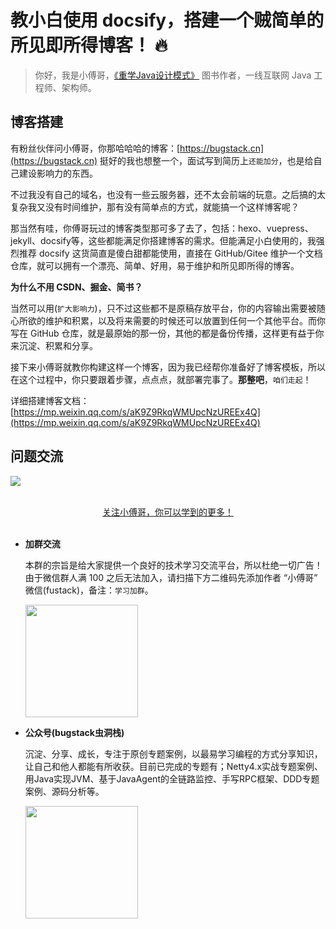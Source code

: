 # 教小白使用 docsify，搭建一个贼简单的所见即所得博客！ 🔥

>你好，我是小傅哥，[《重学Java设计模式》](https://item.jd.com/13218336.html) 图书作者，一线互联网 Java 工程师、架构师。

## 博客搭建

有粉丝伙伴问小傅哥，你那哈哈哈的博客：[https://bugstack.cn](https://bugstack.cn) 挺好的我也想整一个，面试写到简历上`还能加分`，也是给自己建设影响力的东西。

不过我没有自己的域名，也没有一些云服务器，还不太会前端的玩意。之后搞的太复杂我又没有时间维护，那有没有简单点的方式，就能搞一个这样博客呢？

那当然有哇，你傅哥玩过的博客类型那可多了去了，包括：hexo、vuepress、jekyll、docsify等，这些都能满足你搭建博客的需求。但能满足小白使用的，我强烈推荐 docsify 这货简直是傻白甜都能使用，直接在 GitHub/Gitee 维护一个文档仓库，就可以拥有一个漂亮、简单、好用，易于维护和所见即所得的博客。

**为什么不用 CSDN、掘金、简书？**

当然可以用(`扩大影响力`)，只不过这些都不是原稿存放平台，你的内容输出需要被随心所欲的维护和积累，以及将来需要的时候还可以放置到任何一个其他平台。而你写在 GitHub 仓库，就是最原始的那一份，其他的都是备份传播，这样更有益于你来沉淀、积累和分享。

接下来小傅哥就教你构建这样一个博客，因为我已经帮你准备好了博客模板，所以在这个过程中，你只要跟着步骤，点点点，就部署完事了。**那整吧**，`咱们走起`！

详细搭建博客文档：[https://mp.weixin.qq.com/s/aK9Z9RkqWMUpcNzUREEx4Q](https://mp.weixin.qq.com/s/aK9Z9RkqWMUpcNzUREEx4Q)

## 问题交流

![](https://github.com/fuzhengwei/small-spring/blob/main/docs/assets/img/bugstack-md.png?raw=true)

<br/>
<div align="center">
    <a href="https://github.com/fuzhengwei/CodeGuide">关注小傅哥，你可以学到的更多！</a>
</div>
<br/>  

- **加群交流**

    本群的宗旨是给大家提供一个良好的技术学习交流平台，所以杜绝一切广告！由于微信群人满 100 之后无法加入，请扫描下方二维码先添加作者 “小傅哥” 微信(fustack)，备注：`学习加群`。
    
    <img src="https://bugstack.cn/images/personal/fustack.png" width="180" height="180"/>

- **公众号(bugstack虫洞栈)**

    沉淀、分享、成长，专注于原创专题案例，以最易学习编程的方式分享知识，让自己和他人都能有所收获。目前已完成的专题有；Netty4.x实战专题案例、用Java实现JVM、基于JavaAgent的全链路监控、手写RPC框架、DDD专题案例、源码分析等。
    
    <img src="https://bugstack.cn/images/personal/qrcode.png" width="180" height="180"/>

    